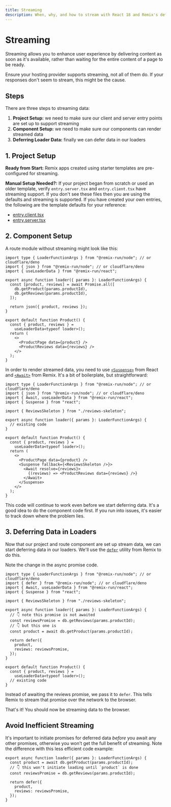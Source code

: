 ```yaml
---
title: Streaming
description: When, why, and how to stream with React 18 and Remix's deferred API.
---
```


# Streaming

Streaming allows you to enhance user experience by delivering content as soon as it's available, rather than waiting for the entire content of a page to be ready.

Ensure your hosting provider supports streaming, not all of them do. If your responses don't seem to stream, this might be the cause.

## Steps

There are three steps to streaming data:

1. **Project Setup:** we need to make sure our client and server entry points are set up to support streaming
2. **Component Setup:** we need to make sure our components can render streamed data
3. **Deferring Loader Data:** finally we can defer data in our loaders

## 1. Project Setup

**Ready from Start:** Remix apps created using starter templates are pre-configured for streaming.

**Manual Setup Needed?:** If your project began from scratch or used an older template, verify `entry.server.tsx` and `entry.client.tsx` have streaming support. If you don't see these files then you are using the defaults and streaming is supported. If you have created your own entries, the following are the template defaults for your reference:

- [entry.client.tsx][entry_client_tsx]
- [entry.server.tsx][entry_server_tsx]

## 2. Component Setup

A route module without streaming might look like this:

```tsx
import type { LoaderFunctionArgs } from "@remix-run/node"; // or cloudflare/deno
import { json } from "@remix-run/node"; // or cloudflare/deno
import { useLoaderData } from "@remix-run/react";

export async function loader({ params }: LoaderFunctionArgs) {
  const [product, reviews] = await Promise.all([
    db.getProduct(params.productId),
    db.getReviews(params.productId),
  ]);

  return json({ product, reviews });
}

export default function Product() {
  const { product, reviews } =
    useLoaderData<typeof loader>();
  return (
    <>
      <ProductPage data={product} />
      <ProductReviews data={reviews} />
    </>
  );
}
```

In order to render streamed data, you need to use [`<Suspense>`][suspense_component] from React and [`<Await>`][await_component] from Remix. It's a bit of boilerplate, but straightforward:

```tsx lines=[3-4,18-22]
import type { LoaderFunctionArgs } from "@remix-run/node"; // or cloudflare/deno
import { json } from "@remix-run/node"; // or cloudflare/deno
import { Await, useLoaderData } from "@remix-run/react";
import { Suspense } from "react";

import { ReviewsSkeleton } from "./reviews-skeleton";

export async function loader({ params }: LoaderFunctionArgs) {
  // existing code
}

export default function Product() {
  const { product, reviews } =
    useLoaderData<typeof loader>();
  return (
    <>
      <ProductPage data={product} />
      <Suspense fallback={<ReviewsSkeleton />}>
        <Await resolve={reviews}>
          {(reviews) => <ProductReviews data={reviews} />}
        </Await>
      </Suspense>
    </>
  );
}
```

This code will continue to work even before we start deferring data. It's a good idea to do the component code first. If you run into issues, it's easier to track down where the problem lies.

## 3. Deferring Data in Loaders

Now that our project and route component are set up stream data, we can start deferring data in our loaders. We'll use the [`defer`][defer] utility from Remix to do this.

Note the change in the async promise code.

```tsx lines=[2,9-17]
import type { LoaderFunctionArgs } from "@remix-run/node"; // or cloudflare/deno
import { defer } from "@remix-run/node"; // or cloudflare/deno
import { Await, useLoaderData } from "@remix-run/react";
import { Suspense } from "react";

import { ReviewsSkeleton } from "./reviews-skeleton";

export async function loader({ params }: LoaderFunctionArgs) {
  // 👇 note this promise is not awaited
  const reviewsPromise = db.getReviews(params.productId);
  // 👇 but this one is
  const product = await db.getProduct(params.productId);

  return defer({
    product,
    reviews: reviewsPromise,
  });
}

export default function Product() {
  const { product, reviews } =
    useLoaderData<typeof loader>();
  // existing code
}
```

Instead of awaiting the reviews promise, we pass it to `defer`. This tells Remix to stream that promise over the network to the browser.

That's it! You should now be streaming data to the browser.

## Avoid Inefficient Streaming

It's important to initiate promises for deferred data _before_ you await any other promises, otherwise you won't get the full benefit of streaming. Note the difference with this less efficient code example:

```tsx bad
export async function loader({ params }: LoaderFunctionArgs) {
  const product = await db.getProduct(params.productId);
  // 👇 this won't initiate loading until `product` is done
  const reviewsPromise = db.getReviews(params.productId);

  return defer({
    product,
    reviews: reviewsPromise,
  });
}
```

[entry_client_tsx]: https://github.com/remix-run/remix/blob/dev/packages/remix-dev/config/defaults/entry.client.tsx
[entry_server_tsx]: https://github.com/remix-run/remix/blob/dev/packages/remix-dev/config/defaults/entry.server.tsx
[suspense_component]: https://react.dev/reference/react/Suspense
[await_component]: ../components/await
[defer]: ../utils/defer
